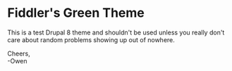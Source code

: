 <h1>Fiddler's Green Theme</h1>

This is a test Drupal 8 theme and shouldn't be used unless you really don't care about random problems showing up out of nowhere.

Cheers,<br>
-Owen